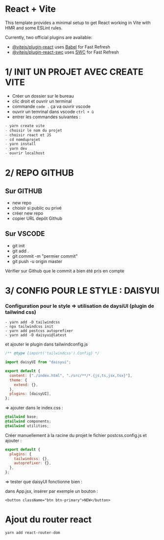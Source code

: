 # React + Vite

This template provides a minimal setup to get React working in Vite with HMR and some ESLint rules.

Currently, two official plugins are available:

- [@vitejs/plugin-react](https://github.com/vitejs/vite-plugin-react/blob/main/packages/plugin-react/README.md) uses [Babel](https://babeljs.io/) for Fast Refresh
- [@vitejs/plugin-react-swc](https://github.com/vitejs/vite-plugin-react-swc) uses [SWC](https://swc.rs/) for Fast Refresh

# 1/ INIT UN PROJET AVEC CREATE VITE

- Créer un dossier sur le bureau
- clic droit et ouvrir un terminal
- commande `code .` ça va ouvrir vscode
- ouvrir un temrinal dans vscode `ctrl + ù`
- entrer les commandes suivantes :

```js
- yarn create vite
- choisir le nom du projet
- choisir react et JS
- cd nomduprojet
- yarn install
- yarn dev
- ouvrir localhost
```

# 2/ REPO GITHUB

## Sur GITHUB

- new repo
- choisir si public ou privé
- créer new repo
- copier URL depôt Github

## Sur VSCODE

- git init
- git add .
- git commit -m "permier commit"
- git push -u origin master

Vérifier sur Github que le commit a bien été pris en compte

# 3/ CONFIG POUR LE STYLE : DAISYUI

### Configuration pour le style => utilisation de daysiUI (plugin de tailwind css)

    - yarn add -D tailwindcss
    - npx tailwindcss init
    - yarn add postcss autoprefixer
    - yarn add -D daisyui@latest

et ajouter le plugin dans tailwindconfig.js

```js
/** @type {import('tailwindcss').Config} */

import daisyUI from "daisyui";

export default {
  content: ["./index.html", "./src/**/*.{js,ts,jsx,tsx}"],
  theme: {
    extend: {},
  },
  plugins: [daisyUI],
};
```

=> ajouter dans le index.css :

```css
@tailwind base;
@tailwind components;
@tailwind utilities;
```

Créer manuellement à la racine du projet le fichier postcss.config.js et ajouter :

```js
export default {
  plugins: {
    tailwindcss: {},
    autoprefixer: {},
  },
};
```

=> tester que daisyUI fonctionne bien :

dans App.jsx, insérer par exemple un bouton :

`<button className="btn btn-primary">NEW</button>`

# Ajout du router react

`yarn add react-router-dom`
